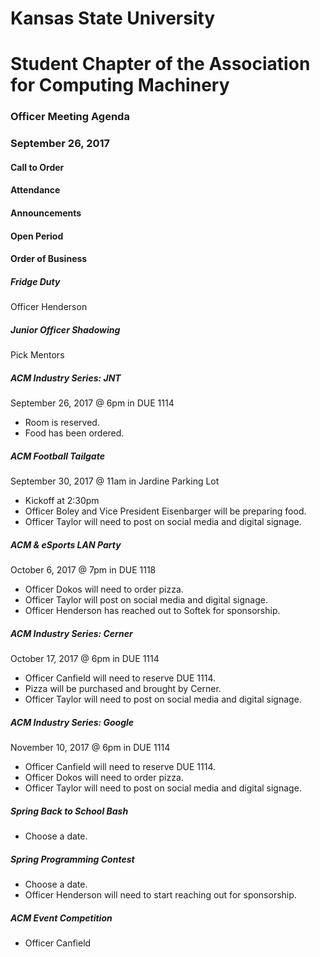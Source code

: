 # Kansas State University
# Student Chapter of the Association for Computing Machinery
### Officer Meeting Agenda
### September 26, 2017


#### Call to Order

#### Attendance

#### Announcements

#### Open Period

#### Order of Business
##### Fridge Duty
Officer Henderson

##### Junior Officer Shadowing
Pick Mentors

##### ACM Industry Series: JNT
September 26, 2017 @ 6pm in DUE 1114
* Room is reserved.
* Food has been ordered.

##### ACM Football Tailgate
September 30, 2017 @ 11am in Jardine Parking Lot
* Kickoff at 2:30pm
* Officer Boley and Vice President Eisenbarger will be preparing food.
* Officer Taylor will need to post on social media and digital signage.

##### ACM & eSports LAN Party
October 6, 2017 @ 7pm in DUE 1118
* Officer Dokos will need to order pizza.
* Officer Taylor will post on social media and digital signage.
* Officer Henderson has reached out to Softek for sponsorship.

##### ACM Industry Series: Cerner
October 17, 2017 @ 6pm in DUE 1114
* Officer Canfield will need to reserve DUE 1114.
* Pizza will be purchased and brought by Cerner.
* Officer Taylor will need to post on social media and digital signage.

##### ACM Industry Series: Google
November 10, 2017 @ 6pm in DUE 1114
* Officer Canfield will need to reserve DUE 1114.
* Officer Dokos will need to order pizza.
* Officer Taylor will need to post on social media and digital signage.

##### Spring Back to School Bash
* Choose a date.

##### Spring Programming Contest
* Choose a date.
* Officer Henderson will need to start reaching out for sponsorship.

##### ACM Event Competition
* Officer Canfield
